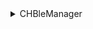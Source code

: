  <details> <summary>CHBleManager</summary>

```
object CHBleManager {
 init {}
 internal lateinit var appContext: Context

 operator fun invoke(appContext: Context)
}

```
</details>
